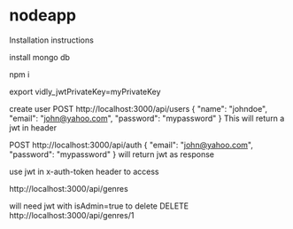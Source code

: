 # nodeapp

Installation instructions

install mongo db

npm i

export vidly_jwtPrivateKey=myPrivateKey

create user
POST http://localhost:3000/api/users
{
    "name": "johndoe",
    "email": "john@yahoo.com",
    "password": "mypassword"
}
This will return a jwt in header


POST http://localhost:3000/api/auth
{
    "email": "john@yahoo.com",
    "password": "mypassword"
}
will return jwt as response

use jwt in x-auth-token header to access 

http://localhost:3000/api/genres

will need jwt with isAdmin=true to delete
DELETE http://localhost:3000/api/genres/1
